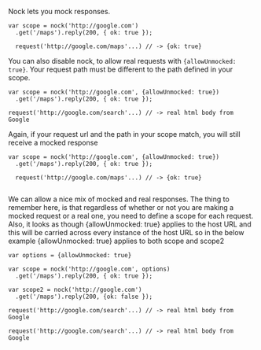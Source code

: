 Nock lets you mock responses.

```
var scope = nock('http://google.com')
  .get('/maps').reply(200, { ok: true });

  request('http://google.com/maps'...) // -> {ok: true}
```

You can also disable nock, to allow real requests with `{allowUnmocked: true}`. Your request path must be different to the path defined in your scope.

```
var scope = nock('http://google.com', {allowUnmocked: true})
  .get('/maps').reply(200, { ok: true });

request('http://google.com/search'...) // -> real html body from Google

```

Again, if your request url and the path in your scope match, you will still receive a mocked response

```
var scope = nock('http://google.com', {allowUnmocked: true})
  .get('/maps').reply(200, { ok: true });

  request('http://google.com/maps'...) // -> {ok: true}


```

We can allow a nice mix of mocked and real responses. The thing to remember here, is that regardless of whether or not you are making a mocked request or a real one, you need to define a scope for each request. Also, it looks as though {allowUnmocked: true} applies to the host URL and this will be carried across every instance of the host URL so in the below example {allowUnmocked: true} applies to both scope and scope2

```
var options = {allowUnmocked: true}

var scope = nock('http://google.com', options)
  .get('/maps').reply(200, { ok: true });

var scope2 = nock('http://google.com')
  .get('/maps').reply(200, {ok: false });

request('http://google.com/search'...) // -> real html body from Google

request('http://google.com/search'...) // -> real html body from Google

```
